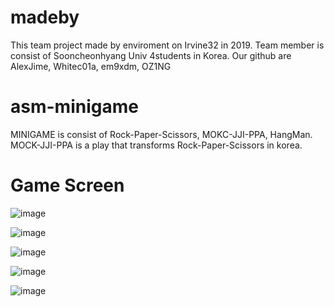 # madeby
This team project made by enviroment on Irvine32 in 2019.
Team member is consist of Sooncheonhyang Univ 4students in Korea. 
Our github are AlexJime, Whitec01a, em9xdm, OZ1NG
# asm-minigame
MINIGAME is consist of Rock-Paper-Scissors, MOKC-JJI-PPA, HangMan.
MOCK-JJI-PPA is a play that transforms Rock-Paper-Scissors in korea.

# Game Screen
![image](https://user-images.githubusercontent.com/43433753/59097180-d9c16100-8957-11e9-92da-582c6e7b4b3d.png)

![image](https://user-images.githubusercontent.com/43433753/59097136-c0201980-8957-11e9-9b2e-ff931b5a7d35.png)

![image](https://user-images.githubusercontent.com/43433753/59097236-fcec1080-8957-11e9-81a4-8fc87eb6a2bb.png)

![image](https://user-images.githubusercontent.com/43433753/59097263-15f4c180-8958-11e9-87b2-161825b214ff.png)

![image](https://user-images.githubusercontent.com/43433753/59097316-2f960900-8958-11e9-9e81-74d488b45a21.png)
